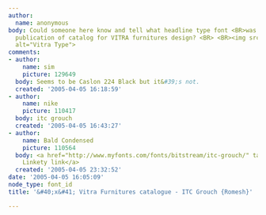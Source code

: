 ```yaml
---
author:
  name: anonymous
body: Could someone here know and tell what headline type font <BR>was used on recent
  publication of catalog for VITRA furnitures design? <BR> <BR><img src="http://www.typophile.com/forums/messages/83/68839.gif"
  alt="Vitra Type">
comments:
- author:
    name: sim
    picture: 129649
  body: Seems to be Caslon 224 Black but it&#39;s not.
  created: '2005-04-05 16:18:59'
- author:
    name: nike
    picture: 110417
  body: itc grouch
  created: '2005-04-05 16:43:27'
- author:
    name: Bald Condensed
    picture: 110564
  body: <a href="http://www.myfonts.com/fonts/bitstream/itc-grouch/" target="_blank">
    Linkety link</a>
  created: '2005-04-05 23:32:52'
date: '2005-04-05 16:05:09'
node_type: font_id
title: '&#40;x&#41; Vitra Furnitures catalogue - ITC Grouch {Romesh}'

---
```

